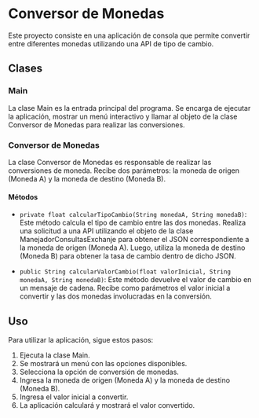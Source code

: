 # Conversor de Monedas

Este proyecto consiste en una aplicación de consola que permite convertir entre diferentes monedas utilizando una API de tipo de cambio.

## Clases

### Main

La clase Main es la entrada principal del programa. Se encarga de ejecutar la aplicación, mostrar un menú interactivo y llamar al objeto de la clase Conversor de Monedas para realizar las conversiones.

### Conversor de Monedas

La clase Conversor de Monedas es responsable de realizar las conversiones de moneda. Recibe dos parámetros: la moneda de origen (Moneda A) y la moneda de destino (Moneda B).

#### Métodos

- `private float calcularTipoCambio(String monedaA, String monedaB)`: Este método calcula el tipo de cambio entre las dos monedas. Realiza una solicitud a una API utilizando el objeto de la clase ManejadorConsultasExchanje para obtener el JSON correspondiente a la moneda de origen (Moneda A). Luego, utiliza la moneda de destino (Moneda B) para obtener la tasa de cambio dentro de dicho JSON.

- `public String calcularValorCambio(float valorInicial, String monedaA, String monedaB)`: Este método devuelve el valor de cambio en un mensaje de cadena. Recibe como parámetros el valor inicial a convertir y las dos monedas involucradas en la conversión.

## Uso

Para utilizar la aplicación, sigue estos pasos:

1. Ejecuta la clase Main.
2. Se mostrará un menú con las opciones disponibles.
3. Selecciona la opción de conversión de monedas.
4. Ingresa la moneda de origen (Moneda A) y la moneda de destino (Moneda B).
5. Ingresa el valor inicial a convertir.
6. La aplicación calculará y mostrará el valor convertido.